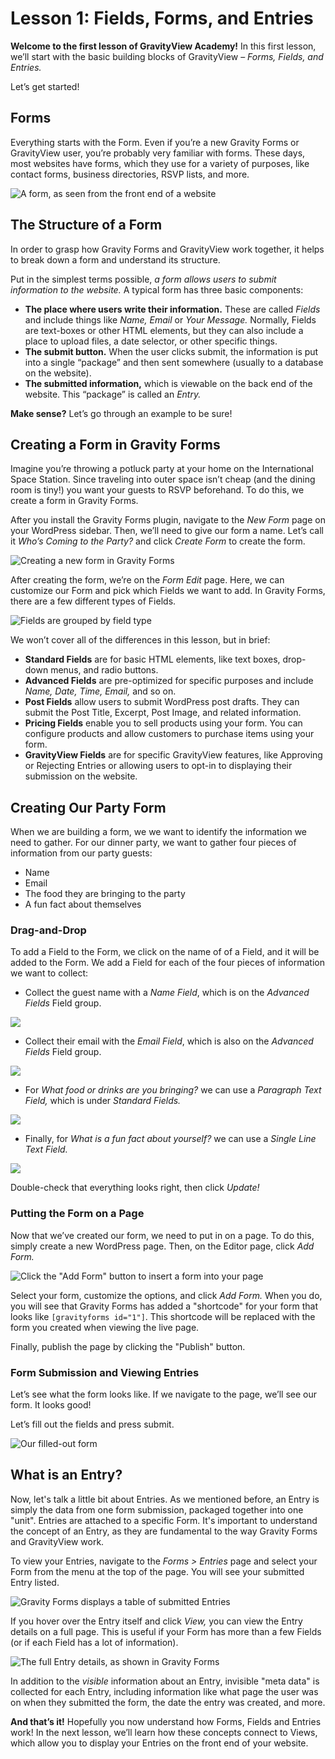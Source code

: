 # Lesson 1: Fields, Forms, and Entries

**Welcome to the first lesson of GravityView Academy!** In this first lesson, we’ll start with the basic building blocks of GravityView – _Forms, Fields, and Entries._

Let’s get started!

## Forms

Everything starts with the Form. Even if you’re a new Gravity Forms or GravityView user, you’re probably very familiar with forms. These days, most websites have forms, which they use for a variety of purposes, like contact forms, business directories, RSVP lists, and more.

![A form, as seen from the front end of a website](../../.gitbook/assets/example-form.png)

## The Structure of a Form

In order to grasp how Gravity Forms and GravityView work together, it helps to break down a form and understand its structure.

Put in the simplest terms possible, _a form allows users to submit information to the website._ A typical form has three basic components:

* **The place where users write their information.** These are called _Fields_ and include things like _Name,_ _Email_ or _Your Message._ Normally, Fields are text-boxes or other HTML elements, but they can also include a place to upload files, a date selector, or other specific things.
* **The submit button.** When the user clicks submit, the information is put into a single “package” and then sent somewhere \(usually to a database on the website\).
* **The submitted information,** which is viewable on the back end of the website. This “package” is called an _Entry._

**Make sense?** Let’s go through an example to be sure!

## Creating a Form in Gravity Forms

Imagine you’re throwing a potluck party at your home on the International Space Station. Since traveling into outer space isn’t cheap \(and the dining room is tiny!\) you want your guests to RSVP beforehand. To do this, we create a form in Gravity Forms.

After you install the Gravity Forms plugin, navigate to the _New Form_ page on your WordPress sidebar. Then, we’ll need to give our form a name. Let’s call it _Who’s Coming to the Party?_ and click _Create Form_ to create the form.

![Creating a new form in Gravity Forms](../../.gitbook/assets/new-form.png)

After creating the form, we’re on the _Form Edit_ page. Here, we can customize our Form and pick which Fields we want to add. In Gravity Forms, there are a few different types of Fields.

![Fields are grouped by field type](../../.gitbook/assets/types-of-fields.png)

We won’t cover all of the differences in this lesson, but in brief:

* **Standard Fields** are for basic HTML elements, like text boxes, drop-down menus, and radio buttons.
* **Advanced Fields** are pre-optimized for specific purposes and include _Name, Date, Time, Email,_ and so on.
* **Post Fields** allow users to submit WordPress post drafts. They can submit the Post Title, Excerpt, Post Image, and related information.
* **Pricing Fields** enable you to sell products using your form. You can configure products and allow customers to purchase items using your form.
* **GravityView Fields** are for specific GravityView features, like Approving or Rejecting Entries or allowing users to opt-in to displaying their submission on the website.

## Creating Our Party Form

When we are building a form, we we want to identify the information we need to gather. For our dinner party, we want to gather four pieces of information from our party guests:

* Name
* Email
* The food they are bringing to the party
* A fun fact about themselves

### Drag-and-Drop

To add a Field to the Form, we click on the name of of a Field, and it will be added to the Form. We add a Field for each of the four pieces of information we want to collect:

* Collect the guest name with a _Name Field_, which is on the _Advanced Fields_ Field group.

![](../../.gitbook/assets/name.png)

* Collect their email with the _Email Field_, which is also on the _Advanced Fields_ Field group.

![](../../.gitbook/assets/email.png)

* For _What food or drinks are you bringing?_ we can use a _Paragraph Text Field,_ which is under _Standard Fields._

![](../../.gitbook/assets/food-bringing.png)

* Finally, for _What is a fun fact about yourself?_ we can use a _Single Line Text Field._

![](../../.gitbook/assets/fun-fact.png)

Double-check that everything looks right, then click _Update!_

### Putting the Form on a Page

Now that we’ve created our form, we need to put in on a page. To do this, simply create a new WordPress page. Then, on the Editor page, click _Add Form._

![Click the &quot;Add Form&quot; button to insert a form into your page](../../.gitbook/assets/add-form-to-page.png)

Select your form, customize the options, and click _Add Form._ When you do, you will see that Gravity Forms has added a "shortcode" for your form that looks like `[gravityforms id="1"]`. This shortcode will be replaced with the form you created when viewing the live page.

Finally, publish the page by clicking the "Publish" button.

### Form Submission and Viewing Entries

Let’s see what the form looks like. If we navigate to the page, we’ll see our form. It looks good! 

Let’s fill out the fields and press submit.

![Our filled-out form](../../.gitbook/assets/submit-form.png)

## What is an Entry?

Now, let's talk a little bit about Entries. As we mentioned before, an Entry is simply the data from one form submission, packaged together into one "unit". Entries are attached to a specific Form. It's important to understand the concept of an Entry, as they are fundamental to the way Gravity Forms and GravityView work.

To view your Entries, navigate to the _Forms &gt; Entries_ page and select your Form from the menu at the top of the page. You will see your submitted Entry listed.

![Gravity Forms displays a table of submitted Entries](../../.gitbook/assets/entry-01.png)

If you hover over the Entry itself and click _View,_ you can view the Entry details on a full page. This is useful if your Form has more than a few Fields \(or if each Field has a lot of information\).

![The full Entry details, as shown in Gravity Forms](../../.gitbook/assets/full-entry.png)

In addition to the _visible_ information about an Entry, invisible "meta data" is collected for each Entry, including information like what page the user was on when they submitted the form, the date the entry was created, and more.

**And that’s it!** Hopefully you now understand how Forms, Fields and Entries work! In the next lesson, we’ll learn how these concepts connect to Views, which allow you to display your Entries on the front end of your website.

